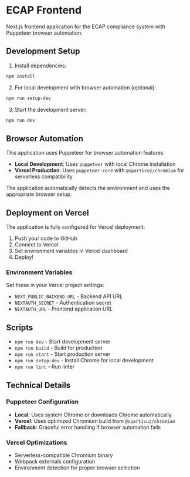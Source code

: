 # ECAP Frontend

Next.js frontend application for the ECAP compliance system with Puppeteer browser automation.

## Development Setup

1. Install dependencies:
```bash
npm install
```

2. For local development with browser automation (optional):
```bash
npm run setup-dev
```

3. Start the development server:
```bash
npm run dev
```

## Browser Automation

This application uses Puppeteer for browser automation features:

- **Local Development**: Uses `puppeteer` with local Chrome installation
- **Vercel Production**: Uses `puppeteer-core` with `@sparticuz/chromium` for serverless compatibility

The application automatically detects the environment and uses the appropriate browser setup.

## Deployment on Vercel

The application is fully configured for Vercel deployment:

1. Push your code to GitHub
2. Connect to Vercel
3. Set environment variables in Vercel dashboard
4. Deploy!

### Environment Variables

Set these in your Vercel project settings:

- `NEXT_PUBLIC_BACKEND_URL` - Backend API URL
- `NEXTAUTH_SECRET` - Authentication secret
- `NEXTAUTH_URL` - Frontend application URL

## Scripts

- `npm run dev` - Start development server
- `npm run build` - Build for production  
- `npm run start` - Start production server
- `npm run setup-dev` - Install Chrome for local development
- `npm run lint` - Run linter

## Technical Details

### Puppeteer Configuration

- **Local**: Uses system Chrome or downloads Chrome automatically
- **Vercel**: Uses optimized Chromium build from `@sparticuz/chromium`
- **Fallback**: Graceful error handling if browser automation fails

### Vercel Optimizations

- Serverless-compatible Chromium binary
- Webpack externals configuration
- Environment detection for proper browser selection 
